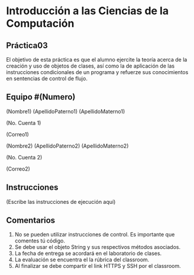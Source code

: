 # Introducción a las Ciencias de la Computación
## Práctica03
El objetivo de esta práctica es que el alumno ejercite la teoría acerca de la creación y uso de
objetos de clases, así como la de aplicación de las instrucciones condicionales de un programa
y refuerze sus conocimientos en sentencias de control de flujo.

## Equipo #(Numero) 
(Nombre1) (ApellidoPaterno1) (ApellidoMaterno1)

(No. Cuenta 1)

(Correo1)

(Nombre2) (ApellidoPaterno2) (ApellidoMaterno2)

(No. Cuenta 2)

(Correo2)

## Instrucciones
(Escribe las instrucciones de ejecución aquí)

## Comentarios
1. No se pueden utilizar instrucciones de control. Es importante que comentes tú código.
2. Se debe usar el objeto String y sus respectivos métodos asociados.
3. La fecha de entrega se acordará en el laboratorio de clases.
4. La evaluación se encuentra el la rúbrica del classroom.
5. Al finalizar se debe compartir el link HTTPS y SSH por el classroom.